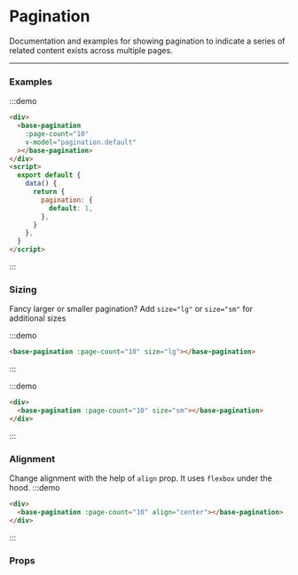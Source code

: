# Pagination

Documentation and examples for showing pagination to indicate a series of related content exists across multiple pages.

<hr>

### Examples

:::demo

```html
<div>
  <base-pagination
    :page-count="10"
    v-model="pagination.default"
  ></base-pagination>
</div>
<script>
  export default {
    data() {
      return {
        pagination: {
          default: 1,
        },
      }
    },
  }
</script>
```

:::

### Sizing

Fancy larger or smaller pagination? Add `size="lg"` or `size="sm"` for additional sizes

:::demo

```html
<base-pagination :page-count="10" size="lg"></base-pagination>
```

:::

:::demo

```html
<div>
  <base-pagination :page-count="10" size="sm"></base-pagination>
</div>
```

:::

### Alignment

Change alignment with the help of `align` prop. It uses `flexbox` under the hood.
:::demo

```html
<div>
  <base-pagination :page-count="10" align="center"></base-pagination>
</div>
```

:::

<script>
export default {
  data() {
    return {
      pagination: {
        default: 1,
        danger: 3
      }
    };
  }
};
</script>

### Props

<props-table component-name="base-pagination"></props-table>
